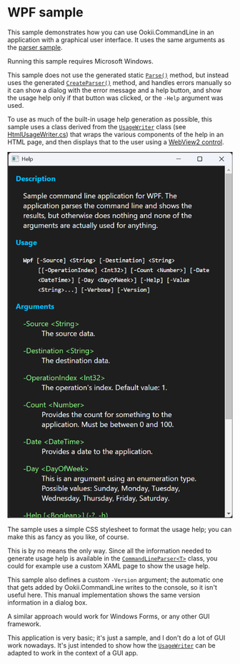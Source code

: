 # WPF sample

This sample demonstrates how you can use Ookii.CommandLine in an application with a graphical user
interface. It uses the same arguments as the [parser sample](../Parser).

Running this sample requires Microsoft Windows.

This sample does not use the generated static [`Parse()`][Parse()_7] method, but instead uses the generated
[`CreateParser()`][CreateParser()_1] method, and handles errors manually so it can show a dialog with the error message
and a help button, and show the usage help only if that button was clicked, or the `-Help` argument
was used.

To use as much of the built-in usage help generation as possible, this sample uses a class derived
from the [`UsageWriter`][] class (see [HtmlUsageWriter.cs](HtmlUsageWriter.cs)) that wraps the
various components of the help in an HTML page, and then displays that to the user using a
[WebView2 control](https://learn.microsoft.com/microsoft-edge/webview2/).

![WPF usage help in a WebView2 control](../../../docs/images/wpf.png)

The sample uses a simple CSS stylesheet to format the usage help; you can make this as fancy as you
like, of course.

This is by no means the only way. Since all the information needed to generate usage help is
available in the [`CommandLineParser<T>`][] class, you could for example use a custom XAML page to
show the usage help.

This sample also defines a custom `-Version` argument; the automatic one that gets added by
Ookii.CommandLine writes to the console, so it isn't useful here. This manual implementation shows
the same version information in a dialog box.

A similar approach would work for Windows Forms, or any other GUI framework.

This application is very basic; it's just a sample, and I don't do a lot of GUI work nowadays. It's
just intended to show how the [`UsageWriter`][] can be adapted to work in the context of a GUI app.

[`CommandLineParser<T>`]: https://www.ookii.org/docs/commandline-5.0/html/T_Ookii_CommandLine_CommandLineParser_1.htm
[`UsageWriter`]: https://www.ookii.org/docs/commandline-5.0/html/T_Ookii_CommandLine_UsageWriter.htm
[CreateParser()_1]: https://www.ookii.org/docs/commandline-5.0/html/M_Ookii_CommandLine_IParserProvider_1_CreateParser.htm
[Parse()_7]: https://www.ookii.org/docs/commandline-5.0/html/Overload_Ookii_CommandLine_IParser_1_Parse.htm
